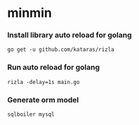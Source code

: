 # minmin

### Install library auto reload for golang
`go get -u github.com/kataras/rizla`
### Run auto reload for golang
`rizla -delay=1s main.go`

### Generate orm model
`sqlboiler mysql`